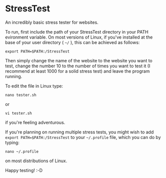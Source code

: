 # StressTest
An incredibly basic stress tester for websites. 

To run, first include the path of your StressTest directory in your PATH evironment variable. On most versions of Linux, if you've installed at the base of your user directory ( `~/` ), this can be achieved as follows:

`export PATH=$PATH:/StressTest`

Then simply change the name of the website to the website you want to test, change the number 10 to the number of times you want to test it (I recommend at least 1000 for a solid stress test) and leave the program running.

To edit the file in Linux type:

`nano tester.sh`

or

`vi tester.sh`

if you're feeling adventurous.

If you're planning on running multiple stress tests, you might wish to add `export PATH=$PATH:/StressTest` to your `~/.profile` file, which you can do by typing:

`nano ~/.profile`

on most distributions of Linux.

Happy testing! :-D
